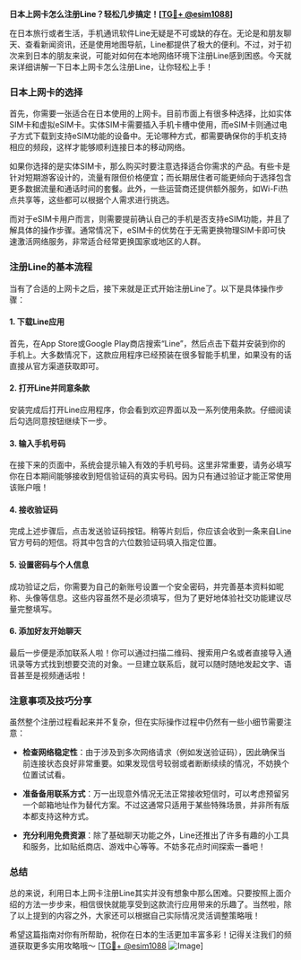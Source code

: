 **日本上网卡怎么注册Line？轻松几步搞定！[[TG💪+ @esim1088](https://t.me/s/esim1088)]**

在日本旅行或者生活，手机通讯软件Line无疑是不可或缺的存在。无论是和朋友聊天、查看新闻资讯，还是使用地图导航，Line都提供了极大的便利。不过，对于初次来到日本的朋友来说，可能对如何在本地网络环境下注册Line感到困惑。今天就来详细讲解一下日本上网卡怎么注册Line，让你轻松上手！

### 日本上网卡的选择

首先，你需要一张适合在日本使用的上网卡。目前市面上有很多种选择，比如实体SIM卡和虚拟eSIM卡。实体SIM卡需要插入手机卡槽中使用，而eSIM卡则通过电子方式下载到支持eSIM功能的设备中。无论哪种方式，都需要确保你的手机支持相应的频段，这样才能够顺利连接日本的移动网络。

如果你选择的是实体SIM卡，那么购买时要注意选择适合你需求的产品。有些卡是针对短期游客设计的，流量有限但价格便宜；而长期居住者可能更倾向于选择包含更多数据流量和通话时间的套餐。此外，一些运营商还提供额外服务，如Wi-Fi热点共享等，这些都可以根据个人需求进行挑选。

而对于eSIM卡用户而言，则需要提前确认自己的手机是否支持eSIM功能，并且了解具体的操作步骤。通常情况下，eSIM卡的优势在于无需更换物理SIM卡即可快速激活网络服务，非常适合经常更换国家或地区的人群。

### 注册Line的基本流程

当有了合适的上网卡之后，接下来就是正式开始注册Line了。以下是具体操作步骤：

#### 1. 下载Line应用
首先，在App Store或Google Play商店搜索“Line”，然后点击下载并安装到你的手机上。大多数情况下，这款应用程序已经预装在很多智能手机里，如果没有的话直接从官方渠道获取即可。

#### 2. 打开Line并同意条款
安装完成后打开Line应用程序，你会看到欢迎界面以及一系列使用条款。仔细阅读后勾选同意按钮继续下一步。

#### 3. 输入手机号码
在接下来的页面中，系统会提示输入有效的手机号码。这里非常重要，请务必填写你在日本期间能够接收到短信验证码的真实号码。因为只有通过验证才能正常使用该账户哦！

#### 4. 接收验证码
完成上述步骤后，点击发送验证码按钮。稍等片刻后，你应该会收到一条来自Line官方号码的短信。将其中包含的六位数验证码填入指定位置。

#### 5. 设置密码与个人信息
成功验证之后，你需要为自己的新账号设置一个安全密码，并完善基本资料如昵称、头像等信息。这些内容虽然不是必须填写，但为了更好地体验社交功能建议尽量完整填写。

#### 6. 添加好友开始聊天
最后一步便是添加联系人啦！你可以通过扫描二维码、搜索用户名或者直接导入通讯录等方式找到想要交流的对象。一旦建立联系后，就可以随时随地发起文字、语音甚至是视频通话啦！

### 注意事项及技巧分享

虽然整个注册过程看起来并不复杂，但在实际操作过程中仍然有一些小细节需要注意：

- **检查网络稳定性**：由于涉及到多次网络请求（例如发送验证码），因此确保当前连接状态良好非常重要。如果发现信号较弱或者断断续续的情况，不妨换个位置试试看。
  
- **准备备用联系方式**：万一出现意外情况无法正常接收短信时，可以考虑预留另一个邮箱地址作为替代方案。不过这通常只适用于某些特殊场景，并非所有版本都支持这种方式。

- **充分利用免费资源**：除了基础聊天功能之外，Line还推出了许多有趣的小工具和服务，比如贴纸商店、游戏中心等等。不妨多花点时间探索一番吧！

### 总结

总的来说，利用日本上网卡注册Line其实并没有想象中那么困难。只要按照上面介绍的方法一步步来，相信很快就能享受到这款流行应用带来的乐趣了。当然啦，除了以上提到的内容之外，大家还可以根据自己实际情况灵活调整策略哦！

希望这篇指南对你有所帮助，祝你在日本的生活更加丰富多彩！记得关注我们的频道获取更多实用攻略哦～ [[TG💪+ @esim1088](https://t.me/s/esim1088) ![Image](https://i.postimg.cc/4NQfJmqS/Snipaste-2025-05-13-00-14-12.png)]